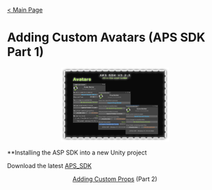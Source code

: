 [< Main Page](index.md)

# Adding Custom Avatars (APS SDK Part 1)

<p align="center">
  <a href="img/aps sdk avatar builder main.png">
     <img width="50%" height="15%" src="img/aps sdk avatar builder main.png">
  </a>
</p>

**Installing the ASP SDK into a new Unity project

Download the latest [APS_SDK](https://github.com/guiglass/LUXOR/blob/gh-pages/APS_SDK.unitypackage?raw=true)




<p align="center">
  <a href="apssdk_part2.md">Adding Custom Props</a> (Part 2)
</p>
